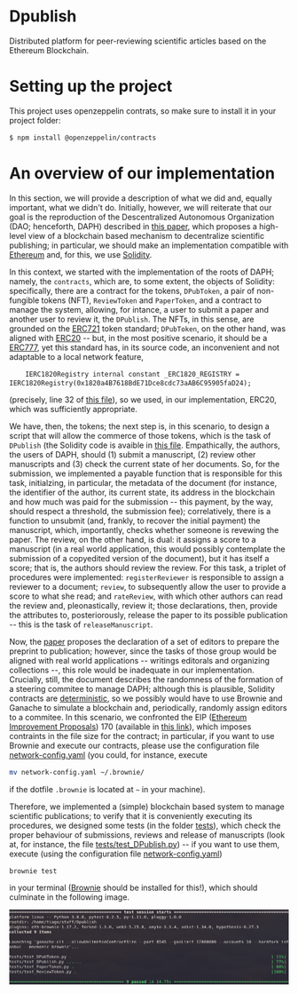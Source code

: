 # Dpublish
Distributed platform for peer-reviewing scientific articles based on the Ethereum Blockchain.

# Setting up the project

This project uses openzeppelin contrats, so make sure to install it in your project folder:

```bash
$ npm install @openzeppelin/contracts
```

# An overview of our implementation  

In this section, we will provide a description of what we did and, equally important, what we didn't do. Initially, however, we will reiterate that our goal is the reproduction of the Descentralized Autonomous Organization (DAO; henceforth, DAPH) described in [this paper](https://www.arca.fiocruz.br/handle/icict/41380), which proposes a high-level view of a blockchain based mechanism to decentralize scientific publishing; in particular, we should make an implementation compatible with [Ethereum](https://ethereum.org/en/) and, for this, we use [Solidity](https://docs.soliditylang.org/en/v0.8.10/). 

In this context, we started with the implementation of the roots of DAPH; namely, the `contracts`, which are, to some extent, the objects of Solidity: specifically, there are a contract for the tokens, `DPubToken`, a pair of non-fungible tokens (NFT), `ReviewToken` and `PaperToken`, and a contract to manage the system, allowing, for intance, a user to submit a paper and another user to review it, the `DPublish`. The NFTs, in this sense, are grounded on the [ERC721](https://ethereum.org/en/developers/docs/standards/tokens/erc-721/) token standard; `DPubToken`, on the other hand, was aligned with [ERC20](https://ethereum.org/en/developers/docs/standards/tokens/erc-20/) -- but, in the most positive scenario, it should be a [ERC777](https://ethereum.org/en/developers/docs/standards/tokens/erc-777/), yet this standard has, in its source code, an inconvenient and not adaptable to a local network feature, 

```sol 
    IERC1820Registry internal constant _ERC1820_REGISTRY = IERC1820Registry(0x1820a4B7618BdE71Dce8cdc73aAB6C95905faD24);
```

(precisely, line 32 of [this file](https://github.com/OpenZeppelin/openzeppelin-contracts/blob/master/contracts/token/ERC777/ERC777.sol)), so we used, in our implementation, ERC20, which was sufficiently appropriate. 

We have, then, the tokens; the next step is, in this scenario, to design a script that will allow the commerce of those tokens, which is the task of `DPublish` (the Solidity code is avaible in [this file](./contracts/DPublish.sol). Empathically, the authors, the users of DAPH, should (1) submit a manuscript, (2) review other manuscripts and (3) check the current state of her documents. So, for the submission, we implemented a payable function that is responsible for this task, initialzing, in particular, the metadata of the document (for instance, the identifier of the author, its current state, its address in the blockchain and how much was paid for the submission -- this payment, by the way, should respect a threshold, the submission fee); correlatively, there is a function to unsubmit (and, frankly, to recover the initial payment) the manuscript, which, importantly, checks whether someone is revewing the paper. The review, on the other hand, is dual: it assigns a score to a manuscript (in a real world application, this would possibly contemplate the submission of a copyedited version of the document), but it has itself a score; that is, the authors should review the review. For this task, a triplet of procedures were implemented: `registerReviewer` is responsible to assign a reviewer to a document; `review`, to subsequently allow the user to provide a score to what she read; and `rateReview`, with which other authors can read the review and, pleonastically, review it; those declarations, then, provide the attributes to, posteriorously, release the paper to its possible publication -- this is the task of `releaseManuscript`. 

Now, the [paper](https://www.arca.fiocruz.br/handle/icict/41380) proposes the declaration of a set of editors to prepare the preprint to publication; however, since the tasks of those group would be aligned with real world applications -- writings editorals and organizing collections --, this role would be inadequate in our implementation. Crucially, still, the document describes the randomness of the formation of a steering commitee to manage DAPH; although this is plausible, Solidity contracts are [deterministic](https://stackoverflow.com/questions/48848948/how-to-generate-a-random-number-in-solidity), so we possibly would have to use Brownie and Ganache to simulate a blockchain and, periodically, randomly assign editors to a commitee. In this scenario, we confronted the EIP ([Ethereum Improvement Proposals](https://github.com/ethereum/EIPs)) 170 (available in [this link](https://github.com/ethereum/EIPs/blob/master/EIPS/eip-170.md)), which imposes contraints in the file size for the contract; in particular, if you want to use Brownie and execute our contracts, please use the configuration file [network-config.yaml](./network-config.yaml) (you could, for instance, execute 

```sh 
mv network-config.yaml ~/.brownie/ 
``` 

if the dotfile `.brownie` is located at `~` in your machine). 

Therefore, we implemented a (simple) blockchain based system to manage scientific publications; to verify that it is conveniently executing its procedures, we designed some tests (in the folder [tests](./tests/)), which check the proper behaviour of submissions, reviews and release of manuscripts (look at, for instance, the file [tests/test_DPublish.py](./tests/test_DPublish.py)) -- if you want to use them, execute (using the configuration file [network-config.yaml](./network-config.yaml))  

```
brownie test 
``` 

in your terminal ([Brownie](https://eth-brownie.readthedocs.io/en/stable/) should be installed for this!), which should culminate in the following image. 

<img src = ./imgs/tests.png></img> 


